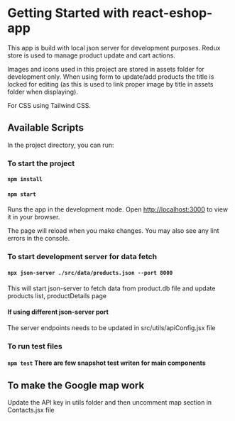 # Getting Started with react-eshop-app
This app is build with local json server for development purposes. 
Redux store is used to manage product update and cart actions.

Images and icons used in this project are stored in assets folder for development only.
When using form to update/add products the title is locked for editing (as this is used to link proper image by title in assets folder when displaying).

For CSS using Tailwind CSS.

## Available Scripts

In the project directory, you can run:

### To start the project
#### `npm install` 
#### `npm start`

Runs the app in the development mode.
Open [http://localhost:3000](http://localhost:3000) to view it in your browser.

The page will reload when you make changes.
You may also see any lint errors in the console.

### To start development server for data fetch
#### `npx json-server ./src/data/products.json --port 8000`
This will start json-server to fetch data from product.db file and update products list, productDetails page

#### If using different json-server port
The server endpoints needs to be updated in src/utils/apiConfig.jsx file

### To run test files
#### `npm test` There are few snapshot test writen for main components

## To make the Google map work
Update the API key in utils folder and then uncomment map section in Contacts.jsx file
